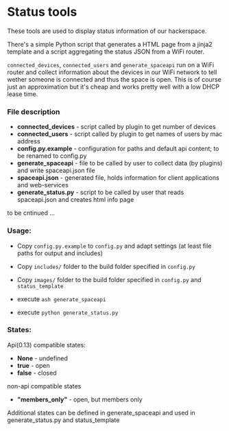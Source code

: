 Status tools
============

These tools are used to display status information of our hackerspace.

There's a simple Python script that generates a HTML page from a jinja2 template
and a script aggregating the status JSON from a WiFi router.

`connected_devices`, `connected_users` and `generate_spaceapi` run on a WiFi router and collect 
information about the devices in our WiFi network to tell wether someone is 
connected and thus the space is open. This is of course just an approximation 
but it's cheap and works pretty well with a low DHCP lease time.

### File description ###

* **connected_devices** - script called by plugin to get number of devices
* **connected_users** - script called by plugin to get names of users by mac address
* **config.py.example** - configuration for paths and default api content; to be renamed to config.py
* **generate_spaceapi** - file to be called by user to collect data (by plugins) and write spaceapi.json file
* **spaceapi.json** - generated file, holds information for client applications and web-services
* **generate_status.py** - script to be called by user that reads spaceapi.json and creates html info page

to be cntinued ...


### Usage: ###

* Copy `config.py.example` to `config.py` and adapt settings (at least file paths for output and includes)
* Copy `includes/` folder to the build folder specified in `config.py`
* Copy `images/` folder to the build folder specified in `config.py` and `status_template`


* execute `ash generate_spaceapi`
* execute `python generate_status.py`

### States: ###

Api(0.13) compatible states:
* **None** - undefined
* **true** - open
* **false** - closed

non-api compatible states
* **"members_only"** - open, but members only

Additional states can be defined in generate_spaceapi and used in generate_status.py and status_template
